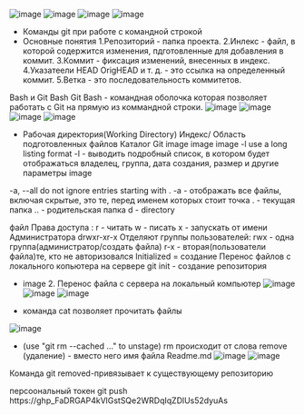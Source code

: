 ![image](https://user-images.githubusercontent.com/97594146/194746711-5fa21fa2-f2a1-4bcc-863e-a0e0a274e609.png)
![image](https://user-images.githubusercontent.com/97594146/194746724-5bf90e7d-8d3f-42ae-8c72-b5a3779206df.png)
![image](https://user-images.githubusercontent.com/97594146/194746734-b22cdaf7-efe4-468e-be29-82772a68c62e.png)
![image](https://user-images.githubusercontent.com/97594146/194746755-c1b5ea93-5626-4011-ab75-a065cebc9649.png)


* Команды git при работе с командной строкой 
* Основные понятия 1.Репозиторий - папка проекта. 2.Инлекс - файл, в которой содержится изменения, пдготовленные для добавления в коммит. 3.Коммит - фиксация изменений, внесенных в индекс. 4.Указатеели HEAD OrigHEAD и т. д. - это ссылка на определенный коммит. 5.Ветка - это последовательность коммитетов.

Bash и Git Bash Git Bash - командная оболочка которая позволяет работать с Git на прямую из коммандной строки.
![image](https://user-images.githubusercontent.com/97594146/194746772-5607fa40-ab73-4f69-9b28-158e04c785dd.png)
![image](https://user-images.githubusercontent.com/97594146/194746789-baaa63c5-acb3-4969-9c7e-401fef7315a5.png)
![image](https://user-images.githubusercontent.com/97594146/194746798-7a186792-0037-42a9-9926-fd0a326e0105.png)
![image](https://user-images.githubusercontent.com/97594146/194746813-da038253-4a97-4b0b-8277-0536328eaf4e.png)

* Рабочая директория(Working Directory) Индекс/ Область подготовленных файлов Каталог Git image image image -l use a long listing format -l - выводить подробный список, в котором будет отображаться владелец, группа, дата создания, размер и другие параметры image

-a, --all do not ignore entries starting with . -a - отображать все файлы, включая скрытые, это те, перед именем которых стоит точка . - текущая папка .. - родительская папка d - directory

файл Права доступа : r - читать w - писать x - запускать от имени Администратора drwxr-xr-x Отделяют группы пользователей: rwx - одна группа(администратор/создать файла) r-x - вторая(пользователи файла)те, кто не авторизовался Initialized = создание
Перенос файлов с локального копьютера на сервере git init - создание репозитория

* image 2. Перенос файла с сервера на локальный компьютер 
![image](https://user-images.githubusercontent.com/97594146/194747235-865a7282-e19c-4e3d-ab85-752dd1be5e78.png)
![image](https://user-images.githubusercontent.com/97594146/194747252-0be4bb1c-7c9d-456e-aca2-a153e9bed75c.png)
![image](https://user-images.githubusercontent.com/97594146/194747255-96eac50b-07b7-4161-b49c-3678e3a43738.png)


* команда cat позволяет прочитать файлы  

![image](https://user-images.githubusercontent.com/97594146/194747268-91e40ea8-d336-472c-99d2-be4c1672eca5.png)
* (use "git rm --cached ..." to unstage) rm происходит от слова remove (удаление) - вместо него имя файла Readme.md
![image](https://user-images.githubusercontent.com/97594146/194747285-ea55f48b-fb27-47d4-9473-0e97d4a6cbb6.png)
![image](https://user-images.githubusercontent.com/97594146/194747309-c851417b-47c7-4b85-84ad-3f20127b9eb4.png)




Команда git removed-привязывает к существующему репозиторию

персоональный токен git push https://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


